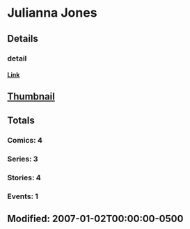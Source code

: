 # Julianna  Jones 
## Details
### detail
#### [Link](http://marvel.com/comics/creators/6767/julianna_jones?utm_campaign=apiRef&utm_source=225578a89fc76f3d20fbffda5d17a88d)
## [Thumbnail](http://i.annihil.us/u/prod/marvel/i/mg/b/40/image_not_available.jpg)
## Totals
### Comics: 4
### Series: 3
### Stories: 4
### Events: 1
## Modified: 2007-01-02T00:00:00-0500